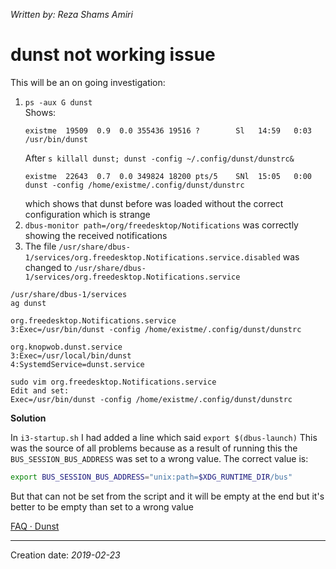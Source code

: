 _Written by: Reza Shams Amiri_
# dunst not working issue

This will be an on going investigation:

1. `ps -aux G dunst`   
    Shows:
    ``` 
    existme  19509  0.9  0.0 355436 19516 ?        Sl   14:59   0:03 /usr/bin/dunst
    ```
    After `s killall dunst; dunst -config ~/.config/dunst/dunstrc&`
    ```
    existme  22643  0.7  0.0 349824 18200 pts/5    SNl  15:05   0:00 dunst -config /home/existme/.config/dunst/dunstrc
    ```
    which shows that dunst before was loaded without the correct configuration which is strange
2. `dbus-monitor path=/org/freedesktop/Notifications` was correctly showing the received notifications
3. The file `/usr/share/dbus-1/services/org.freedesktop.Notifications.service.disabled` was changed to `/usr/share/dbus-1/services/org.freedesktop.Notifications.service`

```
/usr/share/dbus-1/services
ag dunst

org.freedesktop.Notifications.service
3:Exec=/usr/bin/dunst -config /home/existme/.config/dunst/dunstrc 

org.knopwob.dunst.service
3:Exec=/usr/local/bin/dunst
4:SystemdService=dunst.service

sudo vim org.freedesktop.Notifications.service
Edit and set:
Exec=/usr/bin/dunst -config /home/existme/.config/dunst/dunstrc 

```

**Solution**

In `i3-startup.sh` I had added a line which said `export $(dbus-launch)`
This was the source of all problems because as a result of running this the `BUS_SESSION_BUS_ADDRESS` was set to a wrong value. The correct value is:

``` sh
export BUS_SESSION_BUS_ADDRESS="unix:path=$XDG_RUNTIME_DIR/bus"
```

But that can not be set from the script and it will be empty at the end but it's better to be empty than set to a wrong value

[FAQ · Dunst][FD]
* * *
Creation date: _2019-02-23_

[FD]: https://dunst-project.org/faq/